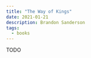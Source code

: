 ```yaml
---
title: "The Way of Kings"
date: 2021-01-21
description: Brandon Sanderson
tags:
  - books
---
```


TODO
